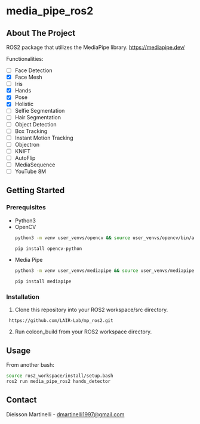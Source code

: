 # media_pipe_ros2
<!-- ABOUT THE PROJECT -->
## About The Project
ROS2 package that utilizes the MediaPipe library.
https://mediapipe.dev/

Functionalities:
- [ ] Face Detection
- [x] Face Mesh
- [ ] Iris
- [x] Hands
- [x] Pose
- [x] Holistic
- [ ] Selfie Segmentation
- [ ] Hair Segmentation
- [ ] Object Detection
- [ ] Box Tracking
- [ ] Instant Motion Tracking
- [ ] Objectron
- [ ] KNIFT
- [ ] AutoFlip
- [ ] MediaSequence
- [ ] YouTube 8M
<!-- GETTING STARTED -->
## Getting Started

### Prerequisites
* Python3
* OpenCV
    ```sh
  python3 -m venv user_venvs/opencv && source user_venvs/opencv/bin/activate
    ```
    ```sh
  pip install opencv-python
    ```
* Media Pipe
  ```sh
  python3 -m venv user_venvs/mediapipe && source user_venvs/mediapipe/bin/activate
  ```
  ```sh
  pip install mediapipe
  ```
### Installation
1. Clone this repository into your ROS2 workspace/src directory.
 ```
  https://github.com/LAIR-Lab/mp_ros2.git
  ``` 
2. Run colcon_build from your ROS2 workspace directory.
<!-- USAGE EXAMPLES -->
## Usage
From another bash:
  ```sh
  source ros2_workspace/install/setup.bash
  ros2 run media_pipe_ros2 hands_detector
  ```
<!-- CONTACT -->
## Contact

Dieisson Martinelli - dmartinelli1997@gmail.com
